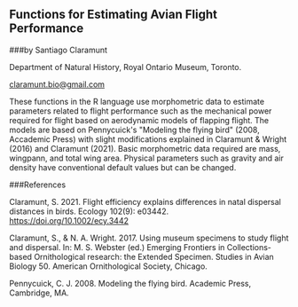 ## Functions for Estimating Avian Flight Performance

###by Santiago Claramunt

Department of Natural History, Royal Ontario Museum, Toronto.

claramunt.bio@gmail.com

These functions in the R language use morphometric data to estimate parameters related to flight performance such as the mechanical power required for flight based on aerodynamic models of flapping flight. The models are based on Pennycuick's "Modeling the flying bird" (2008, Accademic Press) with slight modifications explained in Claramunt & Wright (2016) and Claramunt (2021). Basic morphometric data required are mass, wingpann, and total wing area. Physical parameters such as gravity and air density have conventional default values but can be changed.

###References

Claramunt, S. 2021. Flight efficiency explains differences in natal dispersal distances in birds. Ecology 102(9): e03442. https://doi.org/10.1002/ecy.3442

Claramunt, S., & N. A. Wright. 2017. Using museum specimens to study flight and dispersal. In: M. S. Webster (ed.) Emerging Frontiers in Collections-based Ornithological research: the Extended Specimen. Studies in Avian Biology 50. American Ornithological Society, Chicago.

Pennycuick, C. J. 2008. Modeling the flying bird. Academic Press, Cambridge, MA.
